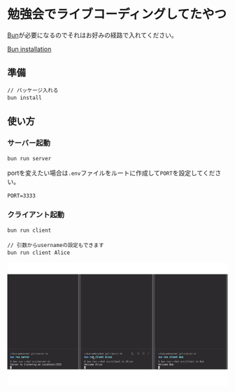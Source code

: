 # 勉強会でライブコーディングしてたやつ

[Bun](https://bun.sh/)が必要になるのでそれはお好みの経路で入れてください。

[Bun installation](https://bun.sh/docs/installation)

## 準備

```bash
// パッケージ入れる
bun install
```

## 使い方

### サーバー起動

```bash
bun run server
```

portを変えたい場合は`.env`ファイルをルートに作成して`PORT`を設定してください。

```env
PORT=3333
```

### クライアント起動

```bash
bun run client

// 引数からusernameの設定もできます
bun run client Alice
```

![実行サンプル](sample.gif)
